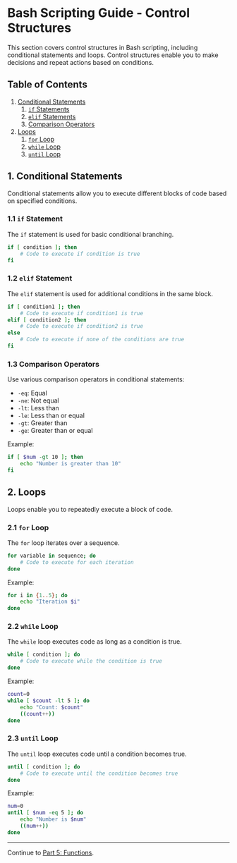 # Bash Scripting Guide - Control Structures

This section covers control structures in Bash scripting, including conditional statements and loops. Control structures enable you to make decisions and repeat actions based on conditions.

## Table of Contents

1. [Conditional Statements](#1-conditional-statements)
    1. [`if` Statements](#11-if-statements)
    2. [`elif` Statements](#12-elif-statements)
    3. [Comparison Operators](#13-comparison-operators)
2. [Loops](#2-loops)
    1. [`for` Loop](#21-for-loop)
    2. [`while` Loop](#22-while-loop)
    3. [`until` Loop](#23-until-loop)

## 1. Conditional Statements

Conditional statements allow you to execute different blocks of code based on specified conditions.

### 1.1 `if` Statement

The `if` statement is used for basic conditional branching.

```bash
if [ condition ]; then
    # Code to execute if condition is true
fi
```

### 1.2 `elif` Statement

The `elif` statement is used for additional conditions in the same block.

```bash
if [ condition1 ]; then
    # Code to execute if condition1 is true
elif [ condition2 ]; then
    # Code to execute if condition2 is true
else
    # Code to execute if none of the conditions are true
fi
```

### 1.3 Comparison Operators

Use various comparison operators in conditional statements:

- `-eq`: Equal
- `-ne`: Not equal
- `-lt`: Less than
- `-le`: Less than or equal
- `-gt`: Greater than
- `-ge`: Greater than or equal

Example:

```bash
if [ $num -gt 10 ]; then
    echo "Number is greater than 10"
fi
```

## 2. Loops

Loops enable you to repeatedly execute a block of code.

### 2.1 `for` Loop

The `for` loop iterates over a sequence.

```bash
for variable in sequence; do
    # Code to execute for each iteration
done
```

Example:

```bash
for i in {1..5}; do
    echo "Iteration $i"
done
```

### 2.2 `while` Loop

The `while` loop executes code as long as a condition is true.

```bash
while [ condition ]; do
    # Code to execute while the condition is true
done
```

Example:

```bash
count=0
while [ $count -lt 5 ]; do
    echo "Count: $count"
    ((count++))
done
```

### 2.3 `until` Loop

The `until` loop executes code until a condition becomes true.

```bash
until [ condition ]; do
    # Code to execute until the condition becomes true
done
```

Example:

```bash
num=0
until [ $num -eq 5 ]; do
    echo "Number is $num"
    ((num++))
done
```

---
Continue to [Part 5: Functions](05.functions.md).

